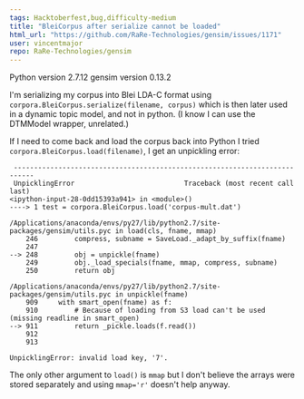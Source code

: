 ```yaml
---
tags: Hacktoberfest,bug,difficulty-medium
title: "BleiCorpus after serialize cannot be loaded"
html_url: "https://github.com/RaRe-Technologies/gensim/issues/1171"
user: vincentmajor
repo: RaRe-Technologies/gensim
---
```


Python version 2.7.12
gensim version 0.13.2

I'm serializing my corpus into Blei LDA-C format using `corpora.BleiCorpus.serialize(filename, corpus)` which is then later used in a dynamic topic model, and not in python. (I know I can use the DTMModel wrapper, unrelated.)

If I need to come back and load the corpus back into Python I tried `corpora.BleiCorpus.load(filename)`, I get an unpickling error:

     ---------------------------------------------------------------------------
     UnpicklingError                           Traceback (most recent call last)
    <ipython-input-28-0dd15393a941> in <module>()
    ----> 1 test = corpora.BleiCorpus.load('corpus-mult.dat')

    /Applications/anaconda/envs/py27/lib/python2.7/site-packages/gensim/utils.pyc in load(cls, fname, mmap)
        246         compress, subname = SaveLoad._adapt_by_suffix(fname)
        247 
    --> 248         obj = unpickle(fname)
        249         obj._load_specials(fname, mmap, compress, subname)
        250         return obj

    /Applications/anaconda/envs/py27/lib/python2.7/site-packages/gensim/utils.pyc in unpickle(fname)
        909     with smart_open(fname) as f:
        910         # Because of loading from S3 load can't be used (missing readline in smart_open)
    --> 911         return _pickle.loads(f.read())
        912 
        913 

    UnpicklingError: invalid load key, '7'.

The only other argument to `load()` is `mmap` but I don't believe the arrays were stored separately and using `mmap='r'` doesn't help anyway.